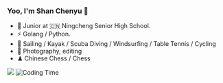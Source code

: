 ### Yoo, I'm Shan Chenyu 👋

- 🍻 Junior at 🇨🇳 Ningcheng Senior High School.
- ⚡ Golang / Python.
- 🏃 Sailing / Kayak / Scuba Diving / Windsurfing / Table Tennis / Cycling
- 🥋 Photography, editing
- ♟ Chinese Chess / Chess

![](https://github-readme-stats.vercel.app/api?username=ischenyu)
![Coding Time](https://github-readme-stats.hackclub.dev/api/wakatime?username=11837&api_domain=hackatime.hackclub.com&&custom_title=Hackatime+Stats&layout=compact&cache_seconds=0&langs_count=8&theme=default)
